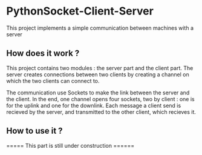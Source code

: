 # PythonSocket-Client-Server

This project implements a simple communication between machines with a server

## How does it work ?

This project contains two modules : the server part and the client part.
The server creates connections between two clients by creating a channel on which the two clients can connect to.

The communication use Sockets to make the link between the server and the client.
In the end, one channel opens four sockets, two by client : one is for the uplink and one for the downlink.
Each message a client send is recieved by the server, and transmitted to the other client, which recieves it.

## How to use it ?

===== This part is still under construction ======

